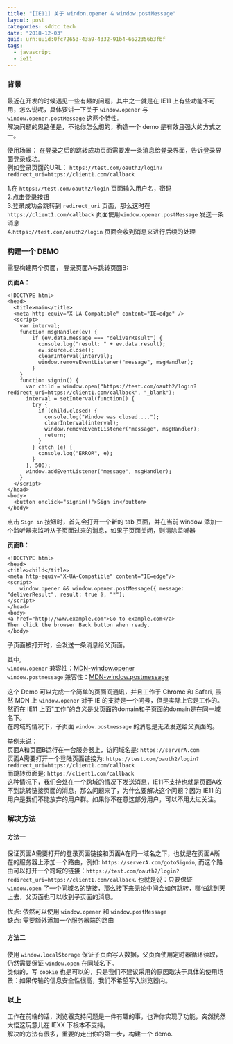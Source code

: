 ```yaml
---
title: "[IE11] 关于 windon.opener & window.postMessage"
layout: post
categories: sddtc tech
date: "2018-12-03"
guid: urn:uuid:0fc72653-43a9-4332-91b4-6622356b3fbf
tags:
  - javascript
  - ie11
---
```


### 背景

最近在开发的时候遇见一些有趣的问题，其中之一就是在 IE11 上有些功能不可用，怎么说呢，具体要讲一下关于 `window.opener` 与 `window.opener.postMessage` 这两个特性.    
解决问题的思路便是，不论你怎么想的，构造一个 demo 是有效且强大的方式之一。  

使用场景： 在登录之后的跳转成功页面需要发一条消息给登录界面，告诉登录界面登录成功。  
例如登录页面的URL： `https://test.com/oauth2/login?redirect_uri=https://client1.com/callback`  

1.在 `https://test.com/oauth2/login` 页面输入用户名，密码  
2.点击登录按钮  
3.登录成功会跳转到 `redirect_uri` 页面，那么这时在 `https://client1.com/callback` 页面使用`window.opener.postMessage` 发送一条消息  
4.`https://test.com/oauth2/login` 页面会收到消息来进行后续的处理      

### 构建一个 DEMO  

需要构建两个页面， 登录页面A与跳转页面B:  

**页面A：**  

```
<!DOCTYPE html>
<head>
  <title>main</title>
  <meta http-equiv="X-UA-Compatible" content="IE=edge" />
  <script>
    var interval;
    function msgHandler(ev) {
        if (ev.data.message === "deliverResult") {
          console.log("result: " + ev.data.result);
          ev.source.close();
          clearInterval(interval);
          window.removeEventListener("message", msgHandler);
        }
    }
    function signin() {
      var child = window.open("https://test.com/oauth2/login?redirect_uri=https://client1.com/callback", "_blank");
      interval = setInterval(function() {
        try {
          if (child.closed) {
            console.log("Window was closed....");
            clearInterval(interval);
            window.removeEventListener("message", msgHandler);
            return;
          }
        } catch (e) {
          console.log("ERROR", e);
        }
      }, 500);
      window.addEventListener("message", msgHandler);
    }
  </script>
</head>
<body>
  <button onclick="signin()">Sign in</button>
</body>
```

点击 `Sign in` 按钮时，首先会打开一个新的 tab 页面，并在当前 window 添加一个监听器来监听从子页面过来的消息，如果子页面关闭，则清除监听器


**页面B：**  

```
<!DOCTYPE html>
<head>
<title>child</title>
<meta http-equiv="X-UA-Compatible" content="IE=edge"/>
<script>
    window.opener && window.opener.postMessage({ message: "deliverResult", result: true }, "*");
</script>
</head>
<body>
<a href="http://www.example.com">Go to example.com</a>
Then click the browser Back button when ready.
</body>
```

子页面被打开时，会发送一条消息给父页面。  

其中,  
`window.opener` 兼容性：[MDN-window.opener](https://developer.mozilla.org/en-US/docs/Web/API/Window/opener)  
`window.postmessage` 兼容性：[MDN-window.postmessage](https://developer.mozilla.org/en-US/docs/Web/API/Window/postmessage)

这个 Demo 可以完成一个简单的页面间通讯，并且工作于 Chrome 和 Safari, 虽然 MDN 上 `window.opener` 对于 IE 的支持是一个问号，但是实际上它是工作的。  
然而在 IE11 上面"工作"的含义是父页面的domain和子页面的domain是在同一域名下。  
在跨域的情况下，子页面 `window.postmessage` 的消息是无法发送给父页面的。 
 
举例来说：  
页面A和页面B运行在一台服务器上，访问域名是: `https://serverA.com`  
页面A需要打开一个登陆页面链接为: `https://test.com/oauth2/login?redirect_uri=https://client1.com/callback`  
而跳转页面是: `https://client1.com/callback`  
这种情况下，我们会处在一个跨域的情况下发送消息，IE11不支持也就是页面A收不到跳转链接页面的消息，那么问题来了，为什么要解决这个问题？因为 IE11 的用户是我们不能放弃的用户群。如果你不在意这部分用户，可以不用太过关注。  

### 解决方法  

#### 方法一  

保证页面A需要打开的登录页面链接和页面A在同一域名之下，也就是在页面A所在的服务器上添加一个路由，例如: `https://serverA.com/gotoSignin`, 而这个路由可以打开一个跨域的链接：`https://test.com/oauth2/login?redirect_uri=https://client1.com/callback`.  也就是说：只要保证`window.open` 了一个同域名的链接，那么接下来无论中间会如何跳转，哪怕跳到天上去，父页面也可以收到子页面的消息。  

优点: 依然可以使用 `window.opener` 和 `window.postMessage`  
缺点: 需要额外添加一个服务器端的路由

#### 方法二

使用 `window.localStorage` 保证子页面写入数据，父页面使用定时器循环读取，仍然需要保证 `window.open` 在同域名下。  
类似的，写 `cookie` 也是可以的，只是我们不建议采用的原因取决于具体的使用场景：如果传输的信息安全性很高，我们不希望写入浏览器内。  


### 以上  

工作在前端的话，浏览器支持问题是一件有趣的事，也许你实现了功能，突然恍然大悟这玩意儿在 IEXX 下根本不支持。  
解决的方法有很多，重要的走出你的第一步，构建一个 demo.













